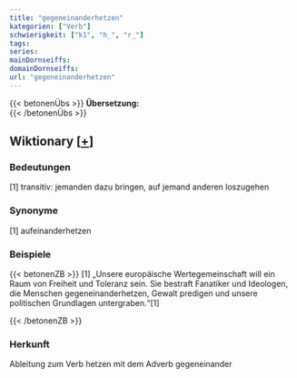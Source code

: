 ```yaml
---
title: "gegeneinanderhetzen"
kategorien: ["Verb"]
schwierigkeit: ["k1", "h_", "r_"]
tags:
series:
mainDornseiffs:
domainDornseiffs:
url: "gegeneinanderhetzen"
---
```


{{< betonenÜbs >}}
**Übersetzung:**  
{{< /betonenÜbs >}}

## Wiktionary [[+](https://de.wiktionary.org/wiki/gegeneinanderhetzen)]

### Bedeutungen
[1] transitiv: jemanden dazu bringen, auf jemand anderen loszugehen  

### Synonyme
[1] aufeinanderhetzen  

### Beispiele
{{< betonenZB >}}
[1] „Unsere europäische Wertegemeinschaft will ein Raum von Freiheit und Toleranz sein. Sie bestraft Fanatiker und Ideologen, die Menschen gegeneinanderhetzen, Gewalt predigen und unsere politischen Grundlagen untergraben.“[1]  

{{< /betonenZB >}}
### Herkunft
Ableitung zum Verb hetzen mit dem Adverb gegeneinander  


